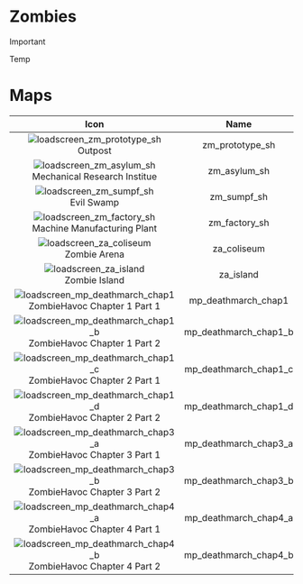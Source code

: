 # Zombies

> [!IMPORTANT]
> 
> Temp

# Maps

| Icon | Name | 
| :--: | :--: | 
![loadscreen_zm_prototype_sh](https://github.com/user-attachments/assets/a42f04db-3035-42bc-984e-077939981d2a)<br> Outpost | zm_prototype_sh |
![loadscreen_zm_asylum_sh](https://github.com/user-attachments/assets/a42f04db-3035-42bc-984e-077939981d2a)<br> Mechanical Research Institue | zm_asylum_sh |
![loadscreen_zm_sumpf_sh](https://github.com/user-attachments/assets/a42f04db-3035-42bc-984e-077939981d2a)<br> Evil Swamp | zm_sumpf_sh |
![loadscreen_zm_factory_sh](https://github.com/user-attachments/assets/a42f04db-3035-42bc-984e-077939981d2a)<br> Machine Manufacturing Plant | zm_factory_sh |
![loadscreen_za_coliseum](https://github.com/user-attachments/assets/a42f04db-3035-42bc-984e-077939981d2a)<br> Zombie Arena | za_coliseum |
![loadscreen_za_island](https://github.com/user-attachments/assets/a42f04db-3035-42bc-984e-077939981d2a)<br> Zombie Island | za_island |
![loadscreen_mp_deathmarch_chap1](https://github.com/user-attachments/assets/96299853-9ae4-42ad-a71a-56ee099d197d)<br> ZombieHavoc Chapter 1 Part 1 | mp_deathmarch_chap1 |
![loadscreen_mp_deathmarch_chap1_b](https://github.com/user-attachments/assets/f9e9f231-5cc6-4d8e-9569-0bcd2bce44ba)<br> ZombieHavoc Chapter 1 Part 2 | mp_deathmarch_chap1_b |
![loadscreen_mp_deathmarch_chap1_c](https://github.com/user-attachments/assets/34f69f6e-a9a5-4438-b938-17fbc1eb6ea6)<br> ZombieHavoc Chapter 2 Part 1 | mp_deathmarch_chap1_c |
![loadscreen_mp_deathmarch_chap1_d](https://github.com/user-attachments/assets/88d0f47d-8c2a-4eab-874b-ae117d7aac3c)<br> ZombieHavoc Chapter 2 Part 2 | mp_deathmarch_chap1_d |
![loadscreen_mp_deathmarch_chap3_a](https://github.com/user-attachments/assets/21e9a454-4d40-4d95-97d7-26f3b386791e)<br> ZombieHavoc Chapter 3 Part 1 | mp_deathmarch_chap3_a |
![loadscreen_mp_deathmarch_chap3_b](https://github.com/user-attachments/assets/b8b9f9bb-baab-4568-b4e8-c51a10c592b2)<br> ZombieHavoc Chapter 3 Part 2 | mp_deathmarch_chap3_b |
![loadscreen_mp_deathmarch_chap4_a](https://github.com/user-attachments/assets/5df947f7-e7ff-4e4a-aac8-35c012a584ba)<br> ZombieHavoc Chapter 4 Part 1 | mp_deathmarch_chap4_a |
![loadscreen_mp_deathmarch_chap4_b](https://github.com/user-attachments/assets/a42f04db-3035-42bc-984e-077939981d2a)<br> ZombieHavoc Chapter 4 Part 2 | mp_deathmarch_chap4_b |

